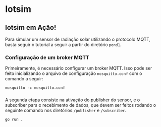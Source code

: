 # Iotsim

## Iotsim em Ação!
Para simular um sensor de radiação solar utilizando o protocolo MQTT, basta seguir o tutorial a seguir a partir do diretório `pond1`.

### Configuração de um broker MQTT
Primeiramente, é necessário configurar um broker MQTT. Isso pode ser feito inicializando o arquivo de configuração `mosquitto.conf` com o comando a seguir:

```
mosquitto -c mosquitto.conf
```

### 
A segunda etapa consiste na ativação do publisher do sensor, e o subscriber para o recebimento de dados, que devem ser feitos rodando o seguinte comando nos diretórios `/publisher` e `/subscriber`.

```
go run .
```